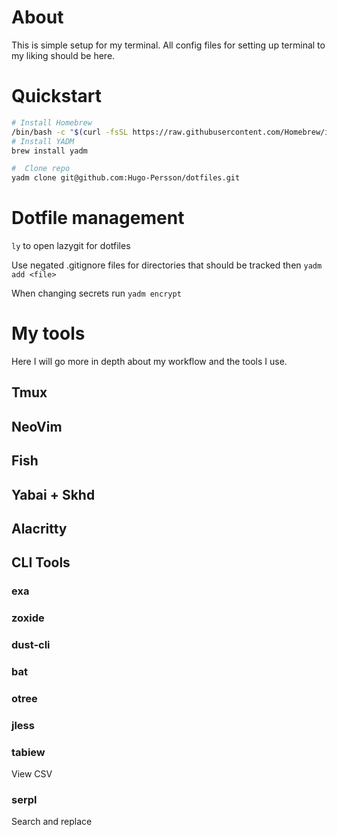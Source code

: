 # About

This is simple setup for my terminal. All config files for setting up terminal to my liking should be here.

# Quickstart

```sh
# Install Homebrew
/bin/bash -c "$(curl -fsSL https://raw.githubusercontent.com/Homebrew/install/HEAD/install.sh)"
# Install YADM
brew install yadm

#  Clone repo
yadm clone git@github.com:Hugo-Persson/dotfiles.git
```

# Dotfile management
`ly` to open lazygit for dotfiles

Use negated .gitignore files for directories that should be tracked then `yadm add <file>`

When changing secrets run `yadm encrypt`

# My tools

Here I will go more in depth about my workflow and the tools I use.

## Tmux

## NeoVim

## Fish

## Yabai + Skhd

## Alacritty

## CLI Tools

### exa

### zoxide

### dust-cli

### bat

### otree

### jless

### tabiew

View CSV

### serpl

Search and replace
